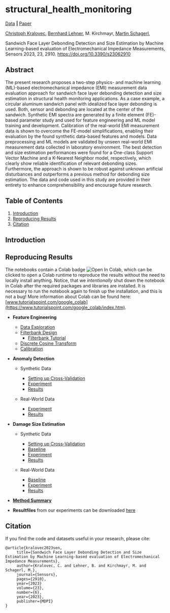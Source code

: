 # structural_health_monitoring

[Data](https://zenodo.org/record/6758723) **|** [Paper](https://www.mdpi.com/1424-8220/23/6/2910)


[Christoph Kralovec](https://www.jku.at/en/institute-of-structural-lightweight-design/team/christoph-kralovec/),
[Bernhard Lehner](https://www.researchgate.net/profile/Bernhard_Lehner),
M. Kirchmayr,
[Martin Schagerl](https://www.jku.at/en/institute-of-structural-lightweight-design/team/martin-schagerl/),

Sandwich Face Layer Debonding Detection and Size Estimation
by Machine Learning-based evaluation of Electromechanical
Impedance Measurements, Sensors 2023, 23, 2910. https://doi.org/10.3390/s23062910

## Abstract
The present research proposes a two-step physics- and machine learning (ML)-based electromechanical impedance (EMI) measurement data evaluation approach for sandwich face layer debonding detection and size estimation in structural health monitoring applications.
As a case example, a circular aluminum sandwich panel with idealized face layer debonding is used.
Both, sensor and debonding are located at the center of the sandwich.
Synthetic EMI spectra are generated by a finite element (FE)-based parameter study and used for feature engineering and ML model training and development.
Calibration of the real-world EMI measurement data is shown to overcome the FE-model simplifications, enabling their evaluation by the found synthetic data-based features and models.
Data preprocessing and ML models are validated by unseen real-world EMI measurement data collected in laboratory environment.
The best detection and size estimation performances were found for a One-class Support Vector Machine and a K-Nearest Neighbor model, respectively, which clearly show reliable identification of relevant debonding sizes.
Furthermore, the approach is shown to be robust against unknown artificial disturbances and outperforms a previous method for debonding size estimation.
The data and code used in this study are provided in their entirety to enhance comprehensibility and encourage future research.


## Table of Contents
1. [Introduction](#introduction)
1. [Reproducing Results](#reproduction)
1. [Citation](#citation)


## Introduction <a name="introduction"></a>


## Reproducing Results <a name="reproduction"></a>
The notebooks contain a Colab badge ![Open In Colab](https://colab.research.google.com/assets/colab-badge.svg), which can be clicked to open a Colab runtime to reproduce the results without the need to locally install anything.
Notice, that we *intentionally* shut down the notebook in Colab after the required packages and libraries are installed.
It is necessary to run the notebook again to finish up the installation, and this is not a bug!
More information about Colab can be found here: [www.tutorialspoint.com/google_colab](https://www.tutorialspoint.com/google_colab/index.htm).

- **Feature Engineering**
    - [Data Exploration](https://github.com/berni-lehner/structural_health_monitoring/blob/main/notebooks/data_exploration.ipynb)
    - [Filterbank Design](https://github.com/berni-lehner/structural_health_monitoring/blob/main/notebooks/feature_engineering.ipynb)
        - [Filterbank Tutorial](https://github.com/berni-lehner/structural_health_monitoring/blob/main/notebooks/filterbank_demo.ipynb)
    - [Discrete Cosine Transform](https://github.com/berni-lehner/structural_health_monitoring/blob/main/notebooks/feature_engineering_2.ipynb)
    - [Calibration](https://github.com/berni-lehner/structural_health_monitoring/blob/main/notebooks/data_calibration.ipynb)

- **Anomaly Detection**
    - Synthetic Data
        - [Setting up Cross-Validation](https://github.com/berni-lehner/structural_health_monitoring/blob/main/notebooks/synthetic_anomaly_AA.ipynb)
        - [Experiment](https://github.com/berni-lehner/structural_health_monitoring/blob/main/notebooks/synthetic_anomaly_AB.ipynb)
        - [Results](https://github.com/berni-lehner/structural_health_monitoring/blob/main/notebooks/synthetic_anomaly_results.ipynb)

    - Real-World Data
        - [Experiment](https://github.com/berni-lehner/structural_health_monitoring/blob/main/notebooks/mixed_anomaly_AB.ipynb)
        - [Results](https://github.com/berni-lehner/structural_health_monitoring/blob/main/notebooks/mixed_anomaly_results.ipynb)

- **Damage Size Estimation**
    - Synthetic Data
        - [Setting up Cross-Validation](https://github.com/berni-lehner/structural_health_monitoring/blob/main/notebooks/synthetic_regression_AA.ipynb)
        - [Baseline](https://github.com/berni-lehner/structural_health_monitoring/blob/main/notebooks/synthetic_regression_AA_BASE.ipynb)
        - [Experiment](https://github.com/berni-lehner/structural_health_monitoring/blob/main/notebooks/synthetic_regression_AB.ipynb)
        - [Results](https://github.com/berni-lehner/structural_health_monitoring/blob/main/notebooks/synthetic_regression_results.ipynb)

    - Real-World Data
        - [Baseline](https://github.com/berni-lehner/structural_health_monitoring/blob/main/notebooks/mixed_regression_AA_BASE.ipynb)
        - [Experiment](https://github.com/berni-lehner/structural_health_monitoring/blob/main/notebooks/mixed_regression_AB.ipynb)
        - [Results](https://github.com/berni-lehner/structural_health_monitoring/blob/main/notebooks/mixed_regression_results.ipynb)

- [**Method Summary**](https://github.com/berni-lehner/structural_health_monitoring/blob/main/notebooks/method.ipynb)

- **Resultfiles** from our experiments can be downloaded [here](https://zenodo.org/record/6758723/files/results.zip)


## Citation <a name="citation"></a>
If you find the code and datasets useful in your research, please cite:
    
    @article{kralovec2023sen,
         title={Sandwich Face Layer Debonding Detection and Size Estimation by Machine Learning-based evaluation of Electromechanical Impedance Measurements},
         author={Kralovec, C. and Lehner, B. and Kirchmayr, M. and Schagerl, M.},
         journal={Sensors},
         pages={2910},
         year={2023}
         volume={23},
         number={6},
         year={2023},
         publisher={MDPI}
    }    
